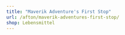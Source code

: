 ```yaml
---
title: "Maverik Adventure's First Stop"
url: /afton/maverik-adventures-first-stop/
shop: Lebensmittel
---
```

